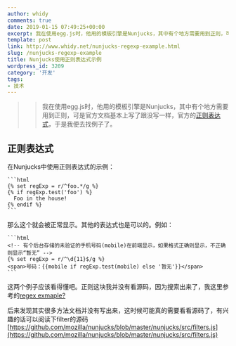 ```yaml
---
author: whidy
comments: true
date: 2019-01-15 07:49:25+00:00
excerpt: 我在使用egg.js时，他用的模板引擎是Nunjucks，其中有个地方需要用到正则，可是官方文档基本上写了跟没写一样，官方的[正则表达式](https://mozilla.github.io/nunjucks/templating.html#regular-expressions)，于是我便去找例子了。
template: post
link: http://www.whidy.net/nunjucks-regexp-example.html
slug: /nunjucks-regexp-example
title: Nunjucks使用正则表达式示例
wordpress_id: 3209
category: '开发'
tags:
- 技术
---
```


<blockquote>
  
> 
> 我在使用egg.js时，他用的模板引擎是Nunjucks，其中有个地方需要用到正则，可是官方文档基本上写了跟没写一样，官方的[正则表达式](https://mozilla.github.io/nunjucks/templating.html#regular-expressions)，于是我便去找例子了。
> 
> 
</blockquote>





## 正则表达式





在Nunjucks中使用正则表达式的示例：




    
    ```html
    {% set regExp = r/^foo.*/g %}
    {% if regExp.test('foo') %}
      Foo in the house!
    {% endif %}
    ```





那么这个就会被正常显示。其他的表达式也是可以的。例如：




    
    ```html
    <!-- 有个后台存储的未验证的手机号码(mobile)在前端显示，如果格式正确则显示，不正确则显示“暂无” -->
    {% set regExp = r/^\d{11}$/g %}
    <span>号码：{{mobile if regExp.test(mobile) else '暂无'}}</span>
    ```





这两个例子应该看得懂吧。正则这块我并没有看源码，因为搜索出来了，我这里参考的[regex exmaple?](https://github.com/mozilla/nunjucks/issues/891)





后来发现其实很多方法文档并没有写出来，这时候可能真的需要看看源码了，有兴趣的话可以阅读下filter的源码[https://github.com/mozilla/nunjucks/blob/master/nunjucks/src/filters.js](https://github.com/mozilla/nunjucks/blob/master/nunjucks/src/filters.js)



